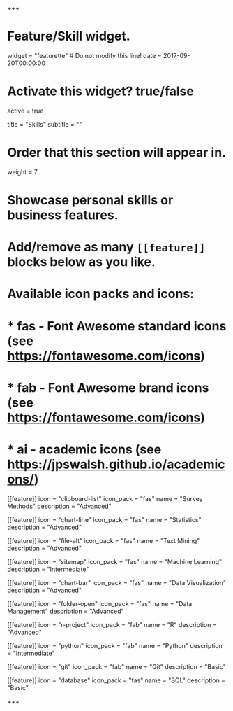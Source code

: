+++
# Feature/Skill widget.
widget = "featurette"  # Do not modify this line!
date = 2017-09-20T00:00:00

# Activate this widget? true/false
active = true

title = "Skills"
subtitle = ""

# Order that this section will appear in.
weight = 7

# Showcase personal skills or business features.
# 
# Add/remove as many `[[feature]]` blocks below as you like.
# 
# Available icon packs and icons:
# * fas - Font Awesome standard icons (see https://fontawesome.com/icons)
# * fab - Font Awesome brand icons (see https://fontawesome.com/icons)
# * ai - academic icons (see https://jpswalsh.github.io/academicons/)

[[feature]]
  icon = "clipboard-list"
  icon_pack = "fas"
  name = "Survey Methods"
  description = "Advanced"
  
[[feature]]
  icon = "chart-line"
  icon_pack = "fas"
  name = "Statistics"
  description = "Advanced"
  
[[feature]]
  icon = "file-alt"
  icon_pack = "fas"
  name = "Text Mining"
  description = "Advanced"

[[feature]]
  icon = "sitemap"
  icon_pack = "fas"
  name = "Machine Learning"
  description = "Intermediate"
  
[[feature]]
  icon = "chart-bar"
  icon_pack = "fas"
  name = "Data Visualization"
  description = "Advanced"
  
[[feature]]
  icon = "folder-open"
  icon_pack = "fas"
  name = "Data Management"
  description = "Advanced"
  
[[feature]]
  icon = "r-project"
  icon_pack = "fab"
  name = "R"
  description = "Advanced"
  
[[feature]]
  icon = "python"
  icon_pack = "fab"
  name = "Python"
  description = "Intermediate"
  
[[feature]]
  icon = "git"
  icon_pack = "fab"
  name = "Git"
  description = "Basic"
  
[[feature]]
  icon = "database"
  icon_pack = "fas"
  name = "SQL"
  description = "Basic"

+++
